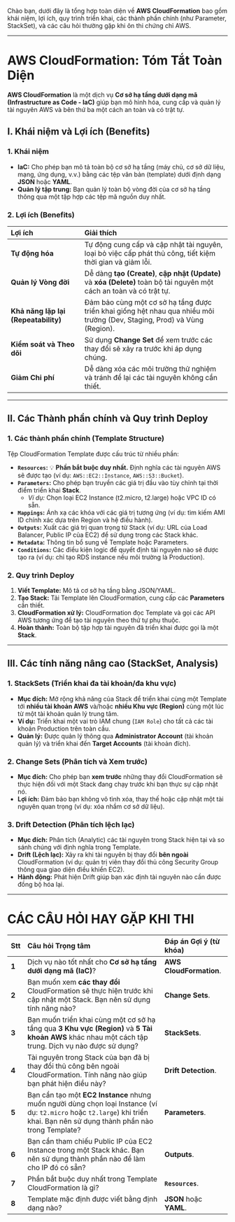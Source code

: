 Chào bạn, dưới đây là tổng hợp toàn diện về **AWS CloudFormation** bao gồm khái niệm, lợi ích, quy trình triển khai, các thành phần chính (như Parameter, StackSet), và các câu hỏi thường gặp khi ôn thi chứng chỉ AWS.

---

# AWS CloudFormation: Tóm Tắt Toàn Diện

**AWS CloudFormation** là một dịch vụ **Cơ sở hạ tầng dưới dạng mã (Infrastructure as Code - IaC)** giúp bạn mô hình hóa, cung cấp và quản lý tài nguyên AWS và bên thứ ba một cách an toàn và có trật tự.

## I. Khái niệm và Lợi ích (Benefits)

### 1. Khái niệm
* **IaC:** Cho phép bạn mô tả toàn bộ cơ sở hạ tầng (máy chủ, cơ sở dữ liệu, mạng, ứng dụng, v.v.) bằng các tệp văn bản (template) dưới định dạng **JSON** hoặc **YAML**.
* **Quản lý tập trung:** Bạn quản lý toàn bộ vòng đời của cơ sở hạ tầng thông qua một tập hợp các tệp mã nguồn duy nhất.

### 2. Lợi ích (Benefits)
| Lợi ích | Giải thích |
| :--- | :--- |
| **Tự động hóa** | Tự động cung cấp và cập nhật tài nguyên, loại bỏ việc cấp phát thủ công, tiết kiệm thời gian và giảm lỗi. |
| **Quản lý Vòng đời** | Dễ dàng **tạo (Create)**, **cập nhật (Update)** và **xóa (Delete)** toàn bộ tài nguyên một cách an toàn và có trật tự. |
| **Khả năng lặp lại (Repeatability)** | Đảm bảo cùng một cơ sở hạ tầng được triển khai giống hệt nhau qua nhiều môi trường (Dev, Staging, Prod) và Vùng (Region). |
| **Kiểm soát và Theo dõi** | Sử dụng **Change Set** để xem trước các thay đổi sẽ xảy ra trước khi áp dụng chúng. |
| **Giảm Chi phí** | Dễ dàng xóa các môi trường thử nghiệm và tránh để lại các tài nguyên không cần thiết. |

---

## II. Các Thành phần chính và Quy trình Deploy

### 1. Các thành phần chính (Template Structure)

Tệp CloudFormation Template được cấu trúc từ nhiều phần:

* **`Resources`:** 💡 **Phần bắt buộc duy nhất.** Định nghĩa các tài nguyên AWS sẽ được tạo (ví dụ: `AWS::EC2::Instance`, `AWS::S3::Bucket`).
* **`Parameters`:** Cho phép bạn truyền các giá trị đầu vào tùy chỉnh tại thời điểm triển khai **Stack**.
    * *Ví dụ:* Chọn loại EC2 Instance (t2.micro, t2.large) hoặc VPC ID có sẵn.
* **`Mappings`:** Ánh xạ các khóa với các giá trị tương ứng (ví dụ: tìm kiếm AMI ID chính xác dựa trên Region và hệ điều hành).
* **`Outputs`:** Xuất các giá trị quan trọng từ Stack (ví dụ: URL của Load Balancer, Public IP của EC2) để sử dụng trong các Stack khác.
* **`Metadata`:** Thông tin bổ sung về Template hoặc Parameters.
* **`Conditions`:** Các điều kiện logic để quyết định tài nguyên nào sẽ được tạo ra (ví dụ: chỉ tạo RDS instance nếu môi trường là Production).

### 2. Quy trình Deploy

1.  **Viết Template:** Mô tả cơ sở hạ tầng bằng JSON/YAML.
2.  **Tạo Stack:** Tải Template lên CloudFormation, cung cấp các **Parameters** cần thiết.
3.  **CloudFormation xử lý:** CloudFormation đọc Template và gọi các API AWS tương ứng để tạo tài nguyên theo thứ tự phụ thuộc.
4.  **Hoàn thành:** Toàn bộ tập hợp tài nguyên đã triển khai được gọi là một **Stack**.

---

## III. Các tính năng nâng cao (StackSet, Analysis)

### 1. StackSets (Triển khai đa tài khoản/đa khu vực)
* **Mục đích:** Mở rộng khả năng của Stack để triển khai cùng một Template tới **nhiều tài khoản AWS** và/hoặc **nhiều Khu vực (Region)** cùng một lúc từ một tài khoản quản lý trung tâm.
* **Ví dụ:** Triển khai một vai trò IAM chung (`IAM Role`) cho tất cả các tài khoản Production trên toàn cầu.
* **Quản lý:** Được quản lý thông qua **Administrator Account** (tài khoản quản lý) và triển khai đến **Target Accounts** (tài khoản đích).

### 2. Change Sets (Phân tích và Xem trước)
* **Mục đích:** Cho phép bạn **xem trước** những thay đổi CloudFormation sẽ thực hiện đối với một Stack đang chạy trước khi bạn thực sự cập nhật nó.
* **Lợi ích:** Đảm bảo bạn không vô tình xóa, thay thế hoặc cập nhật một tài nguyên quan trọng (ví dụ: xóa nhầm cơ sở dữ liệu).

### 3. Drift Detection (Phân tích lệch lạc)
* **Mục đích:** Phân tích (Analytic) các tài nguyên trong Stack hiện tại và so sánh chúng với định nghĩa trong Template.
* **Drift (Lệch lạc):** Xảy ra khi tài nguyên bị thay đổi **bên ngoài** CloudFormation (ví dụ: quản trị viên thay đổi thủ công Security Group thông qua giao diện điều khiển EC2).
* **Hành động:** Phát hiện Drift giúp bạn xác định tài nguyên nào cần được đồng bộ hóa lại.

---

# CÁC CÂU HỎI HAY GẶP KHI THI

| Stt | Câu hỏi Trọng tâm | Đáp án Gợi ý (từ khóa) |
| :--- | :--- | :--- |
| **1** | Dịch vụ nào tốt nhất cho **Cơ sở hạ tầng dưới dạng mã (IaC)**? | **AWS CloudFormation**. |
| **2** | Bạn muốn xem **các thay đổi** CloudFormation sẽ thực hiện trước khi cập nhật một Stack. Bạn nên sử dụng tính năng nào? | **Change Sets**. |
| **3** | Bạn muốn triển khai cùng một cơ sở hạ tầng qua **3 Khu vực (Region)** và **5 Tài khoản AWS** khác nhau một cách tập trung. Dịch vụ nào được sử dụng? | **StackSets**. |
| **4** | Tài nguyên trong Stack của bạn đã bị thay đổi thủ công bên ngoài CloudFormation. Tính năng nào giúp bạn phát hiện điều này? | **Drift Detection**. |
| **5** | Bạn cần tạo một **EC2 Instance** nhưng muốn người dùng chọn loại Instance (ví dụ: `t2.micro` hoặc `t2.large`) khi triển khai. Bạn nên sử dụng thành phần nào trong Template? | **Parameters**. |
| **6** | Bạn cần tham chiếu Public IP của EC2 Instance trong một Stack khác. Bạn nên sử dụng thành phần nào để làm cho IP đó có sẵn? | **Outputs**. |
| **7** | Phần bắt buộc duy nhất trong Template CloudFormation là gì? | **`Resources`**. |
| **8** | Template mặc định được viết bằng định dạng nào? | **JSON** hoặc **YAML**. |